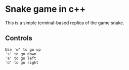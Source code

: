 # Snake game in c++

This is a simple terminal-based replica of the game snake.



## Controls
    Use 'w' to go up 
    's' to go down
    'a' to go left
    'd' to go right
